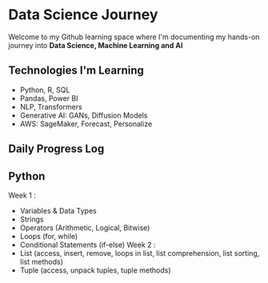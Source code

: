 # Data Science Journey

Welcome to my Github learning space where I'm documenting my hands-on journey into **Data Science, Machine Learning and AI**

## Technologies I'm Learning

- Python, R, SQL
- Pandas, Power BI
- NLP, Transformers
- Generative AI: GANs, Diffusion Models
- AWS: SageMaker, Forecast, Personalize

## Daily Progress Log

## Python 
Week 1 :
- Variables & Data Types
- Strings
- Operators (Arithmetic, Logical, Bitwise)
- Loops (for, while)
- Conditional Statements (if-else)
Week 2 :
- List (access, insert, remove, loops in list, list comprehension, list sorting, list methods)
- Tuple (access, unpack tuples, tuple methods)
